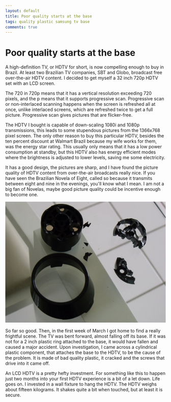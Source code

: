 ```yaml
---
layout: default
title: Poor quality starts at the base
tags: quality plastic samsung tv base
comments: true
---
```

# Poor quality starts at the base

A high-definition TV, or HDTV for short, is now compelling enough to buy in Brazil. At least two Brazilian TV companies, SBT and Globo, broadcast free over-the-air HDTV content. I decided to get myself a 32 inch 720p HDTV set with an LCD screen.

The 720 in 720p means that it has a vertical resolution exceeding 720 pixels, and the p means that it supports progressive scan. Progressive scan or non-interlaced scanning happens when the screen is refreshed all at once, unlike interlaced screens, which are refreshed twice to get a full picture. Progressive scan gives pictures that are flicker-free.

The HDTV I bought is capable of down-scaling 1080i and 1080p transmissions, this leads to some stupendous pictures from the 1366x768 pixel screen. The only other reason to buy this particular HDTV, besides the ten percent discount at Walmart Brazil because my wife works for them, was the energy star rating. This usually only means that it has a low power consumption at standby, but this HDTV also has energy efficient modes where the brightness is adjusted to lower levels, saving me some electricity.

It has a good design, the pictures are sharp, and I have found the picture quality of HDTV content from over-the-air broadcasts really nice. If you have seen the Brazilian Novela of Eight, called so because it transmits between eight and nine in the evenings, you'll know what I mean. I am not a big fan of Novelas, maybe good picture quality could be incentive enough to become one.

![Broken part](/assets/img/samsung-tv-base-broken-part.jpg)

So far so good. Then, in the first week of March I got home to find a really frightful scene. The TV was bent forward, almost falling off its base. If it was not for a 2 inch plastic ring attached to the base, it would have fallen and caused a major accident. Upon investigation, I came across a cylindrical plastic component, that attaches the base to the HDTV, to be the cause of the problem. It is made of bad quality plastic, it cracked and the screws that drive into it came off.

An LCD HDTV is a pretty hefty investment. For something like this to happen just two months into your first HDTV experience is a bit of a let down. Life goes on. I invested in a wall fixture to hang the HDTV. The HDTV weighs about fifteen kilograms. It shakes quite a bit when touched, but at least it is secure.
